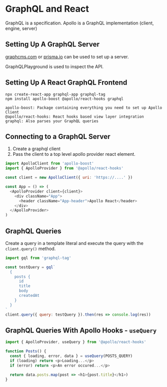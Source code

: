 # GraphQL and React
GraphQL is a specification.
Apollo is a GraphQL implementation (client, engine, server)


## Setting Up A GraphQL Server
[graphcms.com](https://graphcms.com) or [prisma.io](https://prisma.io) can be 
used to set up a server.

GraphQLPlayground is used to inspect the API.


## Setting Up A React GraphQL Frontend

```
npx create-react-app graphql-app graphql-tag
npm install apollo-boost @apollo/react-hooks graphql

apollo-boost: Package containing everything you need to set up Apollo Client
@apollo/react-hooks: React hooks based view layer integration
graphql: Also parses your GraphQL queries
```

## Connecting to a GraphQL Server
1. Create a graphql client
2. Pass the client to a top level apollo provider react element.

``` javascript
import ApolloClient from 'apollo-boost'
import { ApolloProvider } from '@apollo/react-hooks'

const client = new ApolloClient({ uri: 'https://....' })

const App = () => (
  <ApolloProvider client={client}>
    <div className="App">
      <header className="App-header">Apollo React</header>
    </div>
  </ApolloProvider>
)

```

## GraphQL Queries
Create a query in a template literal and execute the query with the 
`client.query()` method.

``` javascript
import gql from 'graphql-tag'

const testQuery = gql`
  {
    posts {
      id
      title
      body
      createdAt
    }
  }
`
client.query({ query: testQuery }).then(res => console.log(res))
```

## GraphQL Queries With Apollo Hooks - `useQuery`

```javascript
import { ApolloProvider, useQuery } from '@apollo/react-hooks'

function Posts() {
  const { loading, error, data } = useQuery(POSTS_QUERY)
  if (loading) return <p>Loading...</p>
  if (error) return <p>An error occured...</p>

  return data.posts.map(post => <h1>{post.title}</h1>)
}
```
